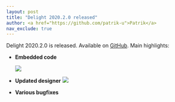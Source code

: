 ```yaml
---
layout: post
title: "Delight 2020.2.0 released"
author: <a href="https://github.com/patrik-u">Patrik</a>
nav_exclude: true
---
```


Delight 2020.2.0 is released. Available on [GitHub](https://github.com/delight-dev/Delight). Main highlights:

- **Embedded code**

  ![](https://delight-dev.github.io/Images/InlineCode.gif)

- **Updated designer**
  ![](https://delight-dev.github.io/Tutorials/designer-overview.png)

- **Various bugfixes**




